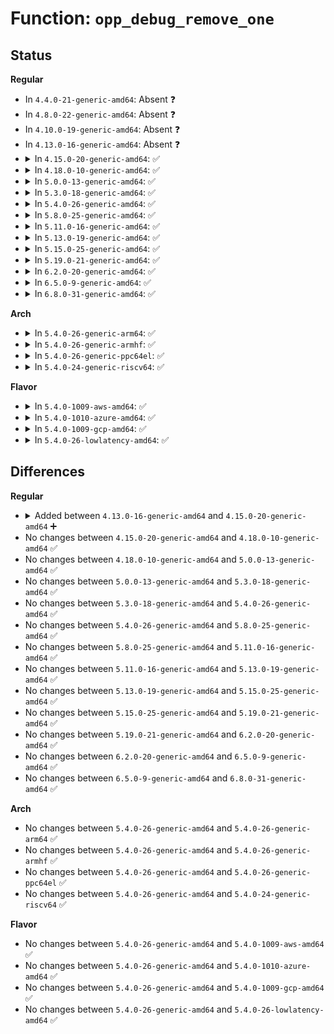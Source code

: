 # Function: <code>opp_debug_remove_one</code>

## Status
<b>Regular</b>
<ul>
<li>
In <code>4.4.0-21-generic-amd64</code>: Absent ❓
</li>
<li>
In <code>4.8.0-22-generic-amd64</code>: Absent ❓
</li>
<li>
In <code>4.10.0-19-generic-amd64</code>: Absent ❓
</li>
<li>
In <code>4.13.0-16-generic-amd64</code>: Absent ❓
</li>
<li>
<details>
<summary>In <code>4.15.0-20-generic-amd64</code>: ✅</summary>

```c
void opp_debug_remove_one(struct dev_pm_opp * opp)
```

```json
{
  "name": "opp_debug_remove_one",
  "collision_type": "Unique Global",
  "inline_type": "No",
  "funcs": [
    {
      "addr": 18446744071587062272,
      "name": "opp_debug_remove_one",
      "external": true,
      "loc": "drivers/opp/debugfs.c:33",
      "file": "drivers/opp/debugfs.c",
      "inline": "seen, unknown",
      "caller_inline": [],
      "caller_func": [
        "drivers/opp/core.c:dev_pm_opp_put"
      ]
    }
  ],
  "symbols": [
    {
      "addr": 18446744071587062272,
      "name": "opp_debug_remove_one",
      "section": ".text",
      "bind": "STB_GLOBAL",
      "size": 20
    }
  ]
}
```
</details>
</li>
<li>
<details>
<summary>In <code>4.18.0-10-generic-amd64</code>: ✅</summary>

```c
void opp_debug_remove_one(struct dev_pm_opp * opp)
```

```json
{
  "name": "opp_debug_remove_one",
  "collision_type": "Unique Global",
  "inline_type": "No",
  "funcs": [
    {
      "addr": 18446744071587360480,
      "name": "opp_debug_remove_one",
      "external": true,
      "loc": "drivers/opp/debugfs.c:33",
      "file": "drivers/opp/debugfs.c",
      "inline": "seen, unknown",
      "caller_inline": [],
      "caller_func": [
        "drivers/opp/core.c:dev_pm_opp_put"
      ]
    }
  ],
  "symbols": [
    {
      "addr": 18446744071587360480,
      "name": "opp_debug_remove_one",
      "section": ".text",
      "bind": "STB_GLOBAL",
      "size": 20
    }
  ]
}
```
</details>
</li>
<li>
<details>
<summary>In <code>5.0.0-13-generic-amd64</code>: ✅</summary>

```c
void opp_debug_remove_one(struct dev_pm_opp * opp)
```

```json
{
  "name": "opp_debug_remove_one",
  "collision_type": "Unique Global",
  "inline_type": "No",
  "funcs": [
    {
      "addr": 18446744071587540352,
      "name": "opp_debug_remove_one",
      "external": true,
      "loc": "drivers/opp/debugfs.c:33",
      "file": "drivers/opp/debugfs.c",
      "inline": "seen, unknown",
      "caller_inline": [],
      "caller_func": [
        "drivers/opp/core.c:_opp_kref_release"
      ]
    }
  ],
  "symbols": [
    {
      "addr": 18446744071587540352,
      "name": "opp_debug_remove_one",
      "section": ".text",
      "bind": "STB_GLOBAL",
      "size": 20
    }
  ]
}
```
</details>
</li>
<li>
<details>
<summary>In <code>5.3.0-18-generic-amd64</code>: ✅</summary>

```c
void opp_debug_remove_one(struct dev_pm_opp * opp)
```

```json
{
  "name": "opp_debug_remove_one",
  "collision_type": "Unique Global",
  "inline_type": "No",
  "funcs": [
    {
      "addr": 18446744071587815184,
      "name": "opp_debug_remove_one",
      "external": true,
      "loc": "drivers/opp/debugfs.c:30",
      "file": "drivers/opp/debugfs.c",
      "inline": "seen, unknown",
      "caller_inline": [],
      "caller_func": [
        "drivers/opp/core.c:_opp_kref_release"
      ]
    }
  ],
  "symbols": [
    {
      "addr": 18446744071587815184,
      "name": "opp_debug_remove_one",
      "section": ".text",
      "bind": "STB_GLOBAL",
      "size": 20
    }
  ]
}
```
</details>
</li>
<li>
<details>
<summary>In <code>5.4.0-26-generic-amd64</code>: ✅</summary>

```c
void opp_debug_remove_one(struct dev_pm_opp * opp)
```

```json
{
  "name": "opp_debug_remove_one",
  "collision_type": "Unique Global",
  "inline_type": "No",
  "funcs": [
    {
      "addr": 18446744071588020384,
      "name": "opp_debug_remove_one",
      "external": true,
      "loc": "drivers/opp/debugfs.c:30",
      "file": "drivers/opp/debugfs.c",
      "inline": "seen, unknown",
      "caller_inline": [],
      "caller_func": [
        "drivers/opp/core.c:_opp_kref_release"
      ]
    }
  ],
  "symbols": [
    {
      "addr": 18446744071588020384,
      "name": "opp_debug_remove_one",
      "section": ".text",
      "bind": "STB_GLOBAL",
      "size": 20
    }
  ]
}
```
</details>
</li>
<li>
<details>
<summary>In <code>5.8.0-25-generic-amd64</code>: ✅</summary>

```c
void opp_debug_remove_one(struct dev_pm_opp * opp)
```

```json
{
  "name": "opp_debug_remove_one",
  "collision_type": "Unique Global",
  "inline_type": "No",
  "funcs": [
    {
      "addr": 18446744071588880720,
      "name": "opp_debug_remove_one",
      "external": true,
      "loc": "drivers/opp/debugfs.c:30",
      "file": "drivers/opp/debugfs.c",
      "inline": "seen, unknown",
      "caller_inline": [],
      "caller_func": [
        "drivers/opp/core.c:dev_pm_opp_adjust_voltage",
        "drivers/opp/core.c:_opp_set_availability",
        "drivers/opp/core.c:dev_pm_opp_remove_all_dynamic",
        "drivers/opp/core.c:_opp_remove_all_static",
        "drivers/opp/core.c:dev_pm_opp_remove",
        "drivers/opp/core.c:dev_pm_opp_set_rate",
        "drivers/opp/core.c:dev_pm_opp_set_rate"
      ]
    }
  ],
  "symbols": [
    {
      "addr": 18446744071588880720,
      "name": "opp_debug_remove_one",
      "section": ".text",
      "bind": "STB_GLOBAL",
      "size": 20
    }
  ]
}
```
</details>
</li>
<li>
<details>
<summary>In <code>5.11.0-16-generic-amd64</code>: ✅</summary>

```c
void opp_debug_remove_one(struct dev_pm_opp * opp)
```

```json
{
  "name": "opp_debug_remove_one",
  "collision_type": "Unique Global",
  "inline_type": "No",
  "funcs": [
    {
      "addr": 18446744071588893664,
      "name": "opp_debug_remove_one",
      "external": true,
      "loc": "drivers/opp/debugfs.c:30",
      "file": "drivers/opp/debugfs.c",
      "inline": "seen, unknown",
      "caller_inline": [],
      "caller_func": [
        "drivers/opp/core.c:dev_pm_opp_adjust_voltage",
        "drivers/opp/core.c:_opp_set_availability",
        "drivers/opp/core.c:_opp_remove_all",
        "drivers/opp/core.c:dev_pm_opp_remove",
        "drivers/opp/core.c:dev_pm_opp_set_rate",
        "drivers/opp/core.c:dev_pm_opp_set_rate"
      ]
    }
  ],
  "symbols": [
    {
      "addr": 18446744071588893664,
      "name": "opp_debug_remove_one",
      "section": ".text",
      "bind": "STB_GLOBAL",
      "size": 20
    }
  ]
}
```
</details>
</li>
<li>
<details>
<summary>In <code>5.13.0-19-generic-amd64</code>: ✅</summary>

```c
void opp_debug_remove_one(struct dev_pm_opp * opp)
```

```json
{
  "name": "opp_debug_remove_one",
  "collision_type": "Unique Global",
  "inline_type": "No",
  "funcs": [
    {
      "addr": 18446744071588782160,
      "name": "opp_debug_remove_one",
      "external": true,
      "loc": "drivers/opp/debugfs.c:30",
      "file": "drivers/opp/debugfs.c",
      "inline": "seen, unknown",
      "caller_inline": [],
      "caller_func": [
        "drivers/opp/core.c:dev_pm_opp_adjust_voltage",
        "drivers/opp/core.c:_opp_set_availability",
        "drivers/opp/core.c:_opp_remove_all",
        "drivers/opp/core.c:dev_pm_opp_remove",
        "drivers/opp/core.c:_opp_table_kref_release",
        "drivers/opp/core.c:dev_pm_opp_set_rate",
        "drivers/opp/core.c:_set_opp"
      ]
    }
  ],
  "symbols": [
    {
      "addr": 18446744071588782160,
      "name": "opp_debug_remove_one",
      "section": ".text",
      "bind": "STB_GLOBAL",
      "size": 20
    }
  ]
}
```
</details>
</li>
<li>
<details>
<summary>In <code>5.15.0-25-generic-amd64</code>: ✅</summary>

```c
void opp_debug_remove_one(struct dev_pm_opp * opp)
```

```json
{
  "name": "opp_debug_remove_one",
  "collision_type": "Unique Global",
  "inline_type": "No",
  "funcs": [
    {
      "addr": 18446744071589474400,
      "name": "opp_debug_remove_one",
      "external": true,
      "loc": "drivers/opp/debugfs.c:30",
      "file": "drivers/opp/debugfs.c",
      "inline": "seen, unknown",
      "caller_inline": [],
      "caller_func": [
        "drivers/opp/core.c:dev_pm_opp_adjust_voltage",
        "drivers/opp/core.c:_opp_set_availability",
        "drivers/opp/core.c:_opp_remove_all",
        "drivers/opp/core.c:dev_pm_opp_remove",
        "drivers/opp/core.c:_opp_table_kref_release",
        "drivers/opp/core.c:dev_pm_opp_set_rate",
        "drivers/opp/core.c:_set_opp"
      ]
    }
  ],
  "symbols": [
    {
      "addr": 18446744071589474400,
      "name": "opp_debug_remove_one",
      "section": ".text",
      "bind": "STB_GLOBAL",
      "size": 20
    }
  ]
}
```
</details>
</li>
<li>
<details>
<summary>In <code>5.19.0-21-generic-amd64</code>: ✅</summary>

```c
void opp_debug_remove_one(struct dev_pm_opp * opp)
```

```json
{
  "name": "opp_debug_remove_one",
  "collision_type": "Unique Global",
  "inline_type": "No",
  "funcs": [
    {
      "addr": 18446744071590953488,
      "name": "opp_debug_remove_one",
      "external": true,
      "loc": "drivers/opp/debugfs.c:31",
      "file": "drivers/opp/debugfs.c",
      "inline": "seen, unknown",
      "caller_inline": [],
      "caller_func": [
        "drivers/opp/core.c:dev_pm_opp_adjust_voltage",
        "drivers/opp/core.c:_opp_set_availability",
        "drivers/opp/core.c:_opp_remove_all",
        "drivers/opp/core.c:dev_pm_opp_remove",
        "drivers/opp/core.c:_opp_table_kref_release",
        "drivers/opp/core.c:dev_pm_opp_set_rate",
        "drivers/opp/core.c:_set_opp"
      ]
    }
  ],
  "symbols": [
    {
      "addr": 18446744071590953488,
      "name": "opp_debug_remove_one",
      "section": ".text",
      "bind": "STB_GLOBAL",
      "size": 26
    }
  ]
}
```
</details>
</li>
<li>
<details>
<summary>In <code>6.2.0-20-generic-amd64</code>: ✅</summary>

```c
void opp_debug_remove_one(struct dev_pm_opp * opp)
```

```json
{
  "name": "opp_debug_remove_one",
  "collision_type": "Unique Global",
  "inline_type": "No",
  "funcs": [
    {
      "addr": 18446744071592655632,
      "name": "opp_debug_remove_one",
      "external": true,
      "loc": "drivers/opp/debugfs.c:31",
      "file": "drivers/opp/debugfs.c",
      "inline": "seen, unknown",
      "caller_inline": [],
      "caller_func": [
        "drivers/opp/core.c:dev_pm_opp_adjust_voltage",
        "drivers/opp/core.c:_opp_set_availability",
        "drivers/opp/core.c:_opp_remove_all",
        "drivers/opp/core.c:dev_pm_opp_remove",
        "drivers/opp/core.c:_opp_table_kref_release",
        "drivers/opp/core.c:dev_pm_opp_set_rate",
        "drivers/opp/core.c:_set_opp"
      ]
    }
  ],
  "symbols": [
    {
      "addr": 18446744071592655632,
      "name": "opp_debug_remove_one",
      "section": ".text",
      "bind": "STB_GLOBAL",
      "size": 26
    }
  ]
}
```
</details>
</li>
<li>
<details>
<summary>In <code>6.5.0-9-generic-amd64</code>: ✅</summary>

```c
void opp_debug_remove_one(struct dev_pm_opp * opp)
```

```json
{
  "name": "opp_debug_remove_one",
  "collision_type": "Unique Global",
  "inline_type": "No",
  "funcs": [
    {
      "addr": 18446744071593086400,
      "name": "opp_debug_remove_one",
      "external": true,
      "loc": "drivers/opp/debugfs.c:31",
      "file": "drivers/opp/debugfs.c",
      "inline": "seen, unknown",
      "caller_inline": [],
      "caller_func": [
        "drivers/opp/core.c:dev_pm_opp_adjust_voltage",
        "drivers/opp/core.c:_opp_set_availability",
        "drivers/opp/core.c:_opp_remove_all",
        "drivers/opp/core.c:dev_pm_opp_remove",
        "drivers/opp/core.c:_opp_table_kref_release",
        "drivers/opp/core.c:dev_pm_opp_set_rate",
        "drivers/opp/core.c:_set_opp"
      ]
    }
  ],
  "symbols": [
    {
      "addr": 18446744071593086400,
      "name": "opp_debug_remove_one",
      "section": ".text",
      "bind": "STB_GLOBAL",
      "size": 26
    }
  ]
}
```
</details>
</li>
<li>
<details>
<summary>In <code>6.8.0-31-generic-amd64</code>: ✅</summary>

```c
void opp_debug_remove_one(struct dev_pm_opp * opp)
```

```json
{
  "name": "opp_debug_remove_one",
  "collision_type": "Unique Global",
  "inline_type": "No",
  "funcs": [
    {
      "addr": 18446744071593838800,
      "name": "opp_debug_remove_one",
      "external": true,
      "loc": "drivers/opp/debugfs.c:31",
      "file": "drivers/opp/debugfs.c",
      "inline": "seen, unknown",
      "caller_inline": [],
      "caller_func": [
        "drivers/opp/core.c:dev_pm_opp_adjust_voltage",
        "drivers/opp/core.c:_opp_set_availability",
        "drivers/opp/core.c:_opp_remove_all",
        "drivers/opp/core.c:dev_pm_opp_remove",
        "drivers/opp/core.c:_opp_table_kref_release",
        "drivers/opp/core.c:dev_pm_opp_set_rate",
        "drivers/opp/core.c:_set_opp",
        "drivers/opp/core.c:dev_pm_opp_find_level_ceil"
      ]
    }
  ],
  "symbols": [
    {
      "addr": 18446744071593838800,
      "name": "opp_debug_remove_one",
      "section": ".text",
      "bind": "STB_GLOBAL",
      "size": 26
    }
  ]
}
```
</details>
</li>
</ul>
<b>Arch</b>
<ul>
<li>
<details>
<summary>In <code>5.4.0-26-generic-arm64</code>: ✅</summary>

```c
void opp_debug_remove_one(struct dev_pm_opp * opp)
```

```json
{
  "name": "opp_debug_remove_one",
  "collision_type": "Unique Global",
  "inline_type": "No",
  "funcs": [
    {
      "addr": 18446603336501283216,
      "name": "opp_debug_remove_one",
      "external": true,
      "loc": "drivers/opp/debugfs.c:30",
      "file": "drivers/opp/debugfs.c",
      "inline": "seen, unknown",
      "caller_inline": [],
      "caller_func": [
        "drivers/opp/core.c:_opp_kref_release"
      ]
    }
  ],
  "symbols": [
    {
      "addr": 18446603336501283216,
      "name": "opp_debug_remove_one",
      "section": ".text",
      "bind": "STB_GLOBAL",
      "size": 44
    }
  ]
}
```
</details>
</li>
<li>
<details>
<summary>In <code>5.4.0-26-generic-armhf</code>: ✅</summary>

```c
void opp_debug_remove_one(struct dev_pm_opp * opp)
```

```json
{
  "name": "opp_debug_remove_one",
  "collision_type": "Unique Global",
  "inline_type": "No",
  "funcs": [
    {
      "addr": 3233771844,
      "name": "opp_debug_remove_one",
      "external": true,
      "loc": "drivers/opp/debugfs.c:30",
      "file": "drivers/opp/debugfs.c",
      "inline": "seen, unknown",
      "caller_inline": [],
      "caller_func": [
        "drivers/opp/core.c:_opp_kref_release"
      ]
    }
  ],
  "symbols": [
    {
      "addr": 3233771844,
      "name": "opp_debug_remove_one",
      "section": ".text",
      "bind": "STB_GLOBAL",
      "size": 32
    }
  ]
}
```
</details>
</li>
<li>
<details>
<summary>In <code>5.4.0-26-generic-ppc64el</code>: ✅</summary>

```c
void opp_debug_remove_one(struct dev_pm_opp * opp)
```

```json
{
  "name": "opp_debug_remove_one",
  "collision_type": "Unique Global",
  "inline_type": "No",
  "funcs": [
    {
      "addr": 13835058055294808720,
      "name": "opp_debug_remove_one",
      "external": true,
      "loc": "drivers/opp/debugfs.c:30",
      "file": "drivers/opp/debugfs.c",
      "inline": "seen, unknown",
      "caller_inline": [],
      "caller_func": [
        "drivers/opp/core.c:_opp_kref_release"
      ]
    }
  ],
  "symbols": [
    {
      "addr": 13835058055294808720,
      "name": "opp_debug_remove_one",
      "section": ".text",
      "bind": "STB_GLOBAL",
      "size": 56
    }
  ]
}
```
</details>
</li>
<li>
<details>
<summary>In <code>5.4.0-24-generic-riscv64</code>: ✅</summary>

```c
void opp_debug_remove_one(struct dev_pm_opp * opp)
```

```json
{
  "name": "opp_debug_remove_one",
  "collision_type": "Unique Global",
  "inline_type": "No",
  "funcs": [
    {
      "addr": 18446743936277956930,
      "name": "opp_debug_remove_one",
      "external": true,
      "loc": "drivers/opp/debugfs.c:30",
      "file": "drivers/opp/debugfs.c",
      "inline": "seen, unknown",
      "caller_inline": [],
      "caller_func": [
        "drivers/opp/core.c:_opp_kref_release"
      ]
    }
  ],
  "symbols": [
    {
      "addr": 18446743936277956930,
      "name": "opp_debug_remove_one",
      "section": ".text",
      "bind": "STB_GLOBAL",
      "size": 42
    }
  ]
}
```
</details>
</li>
</ul>
<b>Flavor</b>
<ul>
<li>
<details>
<summary>In <code>5.4.0-1009-aws-amd64</code>: ✅</summary>

```c
void opp_debug_remove_one(struct dev_pm_opp * opp)
```

```json
{
  "name": "opp_debug_remove_one",
  "collision_type": "Unique Global",
  "inline_type": "No",
  "funcs": [
    {
      "addr": 18446744071587645376,
      "name": "opp_debug_remove_one",
      "external": true,
      "loc": "drivers/opp/debugfs.c:30",
      "file": "drivers/opp/debugfs.c",
      "inline": "seen, unknown",
      "caller_inline": [],
      "caller_func": [
        "drivers/opp/core.c:_opp_kref_release"
      ]
    }
  ],
  "symbols": [
    {
      "addr": 18446744071587645376,
      "name": "opp_debug_remove_one",
      "section": ".text",
      "bind": "STB_GLOBAL",
      "size": 20
    }
  ]
}
```
</details>
</li>
<li>
<details>
<summary>In <code>5.4.0-1010-azure-amd64</code>: ✅</summary>

```c
void opp_debug_remove_one(struct dev_pm_opp * opp)
```

```json
{
  "name": "opp_debug_remove_one",
  "collision_type": "Unique Global",
  "inline_type": "No",
  "funcs": [
    {
      "addr": 18446744071587419248,
      "name": "opp_debug_remove_one",
      "external": true,
      "loc": "drivers/opp/debugfs.c:30",
      "file": "drivers/opp/debugfs.c",
      "inline": "seen, unknown",
      "caller_inline": [],
      "caller_func": [
        "drivers/opp/core.c:_opp_kref_release"
      ]
    }
  ],
  "symbols": [
    {
      "addr": 18446744071587419248,
      "name": "opp_debug_remove_one",
      "section": ".text",
      "bind": "STB_GLOBAL",
      "size": 20
    }
  ]
}
```
</details>
</li>
<li>
<details>
<summary>In <code>5.4.0-1009-gcp-amd64</code>: ✅</summary>

```c
void opp_debug_remove_one(struct dev_pm_opp * opp)
```

```json
{
  "name": "opp_debug_remove_one",
  "collision_type": "Unique Global",
  "inline_type": "No",
  "funcs": [
    {
      "addr": 18446744071587976528,
      "name": "opp_debug_remove_one",
      "external": true,
      "loc": "drivers/opp/debugfs.c:30",
      "file": "drivers/opp/debugfs.c",
      "inline": "seen, unknown",
      "caller_inline": [],
      "caller_func": [
        "drivers/opp/core.c:_opp_kref_release"
      ]
    }
  ],
  "symbols": [
    {
      "addr": 18446744071587976528,
      "name": "opp_debug_remove_one",
      "section": ".text",
      "bind": "STB_GLOBAL",
      "size": 20
    }
  ]
}
```
</details>
</li>
<li>
<details>
<summary>In <code>5.4.0-26-lowlatency-amd64</code>: ✅</summary>

```c
void opp_debug_remove_one(struct dev_pm_opp * opp)
```

```json
{
  "name": "opp_debug_remove_one",
  "collision_type": "Unique Global",
  "inline_type": "No",
  "funcs": [
    {
      "addr": 18446744071588091904,
      "name": "opp_debug_remove_one",
      "external": true,
      "loc": "drivers/opp/debugfs.c:30",
      "file": "drivers/opp/debugfs.c",
      "inline": "seen, unknown",
      "caller_inline": [],
      "caller_func": [
        "drivers/opp/core.c:_opp_kref_release"
      ]
    }
  ],
  "symbols": [
    {
      "addr": 18446744071588091904,
      "name": "opp_debug_remove_one",
      "section": ".text",
      "bind": "STB_GLOBAL",
      "size": 20
    }
  ]
}
```
</details>
</li>
</ul>

## Differences
<b>Regular</b>
<ul>
<li>
<details>
<summary>Added between <code>4.13.0-16-generic-amd64</code> and <code>4.15.0-20-generic-amd64</code> ➕</summary>

```c
void opp_debug_remove_one(struct dev_pm_opp * opp)
```
</details>
</li>
<li>
No changes between <code>4.15.0-20-generic-amd64</code> and <code>4.18.0-10-generic-amd64</code> ✅
</li>
<li>
No changes between <code>4.18.0-10-generic-amd64</code> and <code>5.0.0-13-generic-amd64</code> ✅
</li>
<li>
No changes between <code>5.0.0-13-generic-amd64</code> and <code>5.3.0-18-generic-amd64</code> ✅
</li>
<li>
No changes between <code>5.3.0-18-generic-amd64</code> and <code>5.4.0-26-generic-amd64</code> ✅
</li>
<li>
No changes between <code>5.4.0-26-generic-amd64</code> and <code>5.8.0-25-generic-amd64</code> ✅
</li>
<li>
No changes between <code>5.8.0-25-generic-amd64</code> and <code>5.11.0-16-generic-amd64</code> ✅
</li>
<li>
No changes between <code>5.11.0-16-generic-amd64</code> and <code>5.13.0-19-generic-amd64</code> ✅
</li>
<li>
No changes between <code>5.13.0-19-generic-amd64</code> and <code>5.15.0-25-generic-amd64</code> ✅
</li>
<li>
No changes between <code>5.15.0-25-generic-amd64</code> and <code>5.19.0-21-generic-amd64</code> ✅
</li>
<li>
No changes between <code>5.19.0-21-generic-amd64</code> and <code>6.2.0-20-generic-amd64</code> ✅
</li>
<li>
No changes between <code>6.2.0-20-generic-amd64</code> and <code>6.5.0-9-generic-amd64</code> ✅
</li>
<li>
No changes between <code>6.5.0-9-generic-amd64</code> and <code>6.8.0-31-generic-amd64</code> ✅
</li>
</ul>
<b>Arch</b>
<ul>
<li>
No changes between <code>5.4.0-26-generic-amd64</code> and <code>5.4.0-26-generic-arm64</code> ✅
</li>
<li>
No changes between <code>5.4.0-26-generic-amd64</code> and <code>5.4.0-26-generic-armhf</code> ✅
</li>
<li>
No changes between <code>5.4.0-26-generic-amd64</code> and <code>5.4.0-26-generic-ppc64el</code> ✅
</li>
<li>
No changes between <code>5.4.0-26-generic-amd64</code> and <code>5.4.0-24-generic-riscv64</code> ✅
</li>
</ul>
<b>Flavor</b>
<ul>
<li>
No changes between <code>5.4.0-26-generic-amd64</code> and <code>5.4.0-1009-aws-amd64</code> ✅
</li>
<li>
No changes between <code>5.4.0-26-generic-amd64</code> and <code>5.4.0-1010-azure-amd64</code> ✅
</li>
<li>
No changes between <code>5.4.0-26-generic-amd64</code> and <code>5.4.0-1009-gcp-amd64</code> ✅
</li>
<li>
No changes between <code>5.4.0-26-generic-amd64</code> and <code>5.4.0-26-lowlatency-amd64</code> ✅
</li>
</ul>
